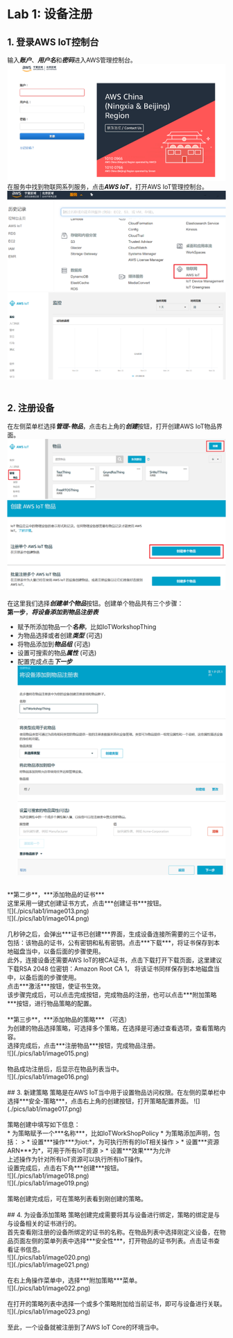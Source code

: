 # Lab 1: 设备注册
## 1. 登录AWS IoT控制台
输入***账户***、***用户名***和***密码***进入AWS管理控制台。<br>
![](./pics/lab1/image006.png) <br>
在服务中找到物联网系列服务，点击***AWS IoT***，打开AWS IoT管理控制台。<br>
![](./pics/lab1/image007.png) <br>
![](./pics/lab1/image008.png) <br>
<br>
## 2. 注册设备
在左侧菜单栏选择***管理-物品***，点击右上角的***创建***按钮，打开创建AWS IoT物品界面。<br>
![](./pics/lab1/image009.png) <br>
![](./pics/lab1/image010.png) <br>
<br>
在这里我们选择***创建单个物品***按钮。创建单个物品共有三个步骤：<br>
**第一步**，***将设备添加到物品注册表***<br>
* 赋予所添加物品一个***名称***，比如IoTWorkshopThing
* 为物品选择或者创建***类型*** (可选)
* 将物品添加到***物品组*** (可选)
* 设置可搜索的物品***属性*** (可选)
* 配置完成点击***下一步***
![](./pics/lab1/image011.png) <br>
![](./pics/lab1/image012.png) <br>
<br>
**第二步**，***添加物品的证书***<br>
这里采用一键式创建证书方式，点击***创建证书***按钮。<br>
![](./pics/lab1/image013.png) <br>
![](./pics/lab1/image014.png) <br>
<br>
几秒钟之后，会弹出***证书已创建***界面，生成设备连接所需要的三个证书，包括：该物品的证书，公有密钥和私有密钥。点击***下载***，将证书保存到本地磁盘当中，以备后面的步骤使用。<br>
此外，连接设备还需要AWS IoT的根CA证书，点击下载打开下载页面，这里建议下载RSA 2048 位密钥：Amazon Root CA 1， 将该证书同样保存到本地磁盘当中，以备后面的步骤使用。<br>
点击***激活***按钮，使证书生效。<br>
该步骤完成后，可以点击完成按钮，完成物品的注册，也可以点击***附加策略***按钮，进行物品策略的配置。<br>
<br>
**第三步**，***添加物品的策略*** （可选）<br>
为创建的物品选择策略，可选择多个策略，在选择是可通过查看选项，查看策略内容。<br>
选择完成后，点击***注册物品***按钮，完成物品注册。<br>
![](./pics/lab1/image015.png) <br>
<br>
物品成功注册后，后显示在物品列表当中。<br>
![](./pics/lab1/image016.png) <br>
<br>
## 3. 新建策略
策略是在AWS IoT当中用于设置物品访问权限。在左侧的菜单栏中选择***安全-策略***，点击右上角的创建按钮，打开策略配置界面。
![](./pics/lab1/image017.png) <br>
<br>
策略创建中填写如下信息：<br>
* 为策略赋予一个***名称***，比如IoTWorkShopPolicy
* 为策略添加声明，包括：
> * 设置***操作***为iot:*，为可执行所有的IoT相关操作
> * 设置***资源ARN***为*，可用于所有IoT资源
> * 设置***效果***为允许
<br>
上述操作为针对所有IoT资源可以执行所有IoT操作。<br>
设置完成后，点击右下角***创建***按钮。<br>
![](./pics/lab1/image018.png) <br>
![](./pics/lab1/image019.png) <br>
<br>
策略创建完成后，可在策略列表看到刚创建的策略。<br>
<br>
## 4. 为设备添加策略
策略创建完成需要将其与设备进行绑定，策略的绑定是与与设备相关的证书进行的。<br>
首先查看刚注册的设备所绑定的证书的名称。在物品列表中选择刚定义设备，在物品页面左侧的菜单列表中选择***安全性***，打开物品的证书列表。点击证书查看证书信息。<br>
![](./pics/lab1/image020.png) <br>
![](./pics/lab1/image021.png) <br>
<br>
在右上角操作菜单中，选择***附加策略***菜单。<br>
![](./pics/lab1/image022.png) <br>
<br>
在打开的策略列表中选择一个或多个策略附加给当前证书，即可与设备进行关联。<br>
![](./pics/lab1/image023.png) <br>
<br>
至此，一个设备就被注册到了AWS IoT Core的环境当中。<br>

